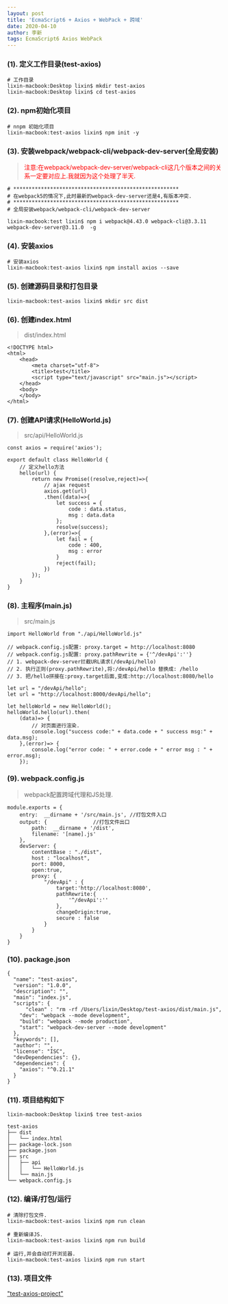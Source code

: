 ```yaml
---
layout: post
title: 'EcmaScript6 + Axios + WebPack + 跨域'
date: 2020-04-10
author: 李新
tags: EcmaScript6 Axios WebPack
---
```


### (1). 定义工作目录(test-axios)
```
# 工作目录
lixin-macbook:Desktop lixin$ mkdir test-axios
lixin-macbook:Desktop lixin$ cd test-axios
```
### (2). npm初始化项目
```
# nnpm 初始化项目
lixin-macbook:test-axios lixin$ npm init -y
```
### (3). 安装webpack/webpack-cli/webpack-dev-server(全局安装)
> <font color='red'>注意:在webpack/webpack-dev-server/webpack-cli这几个版本之间的关系一定要对应上.我就因为这个处理了半天.</font>

```
# ******************************************************
# 在webpack5的情况下,此时最新的webpack-dev-server还是4,有版本冲突.
# ******************************************************
# 全局安装webpack/webpack-cli/webpack-dev-server

lixin-macbook:test lixin$ npm i webpack@4.43.0 webpack-cli@3.3.11 webpack-dev-server@3.11.0  -g
```
### (4). 安装axios
```
# 安装axios
lixin-macbook:test-axios lixin$ npm install axios --save
```
### (5). 创建源码目录和打包目录
```
lixin-macbook:test-axios lixin$ mkdir src dist
```
### (6). 创建index.html
> dist/index.html

```
<!DOCTYPE html>
<html>
    <head>
        <meta charset="utf-8">
        <title>test</title>
        <script type="text/javascript" src="main.js"></script>
    </head>
    <body>
    </body>
</html>
```
### (7). 创建API请求(HelloWorld.js)
> src/api/HelloWorld.js

```
const axios = require('axios');

export default class HelloWorld {
	// 定义hello方法
	hello(url) {
		return new Promise((resolve,reject)=>{
			// ajax request
			axios.get(url)
			.then((data)=>{
				let success = {
					code : data.status,
					msg : data.data
				};
				resolve(success);
			},(error)=>{
				let fail = {
					code : 400,
					msg : error
				}
				reject(fail);
			})
		});
	}
}
```
### (8). 主程序(main.js)
> src/main.js

```
import HelloWorld from "./api/HelloWorld.js"

// webpack.config.js配置: proxy.target = http://localhost:8080
// webpack.config.js配置: proxy.pathRewrite = {'^/devApi':''}
// 1. webpack-dev-server拦截URL请求(/devApi/hello) 
// 2. 执行正则(proxy.pathRewrite),将:/devApi/hello 替换成: /hello
// 3. 把/hello拼接在:proxy.target后面,变成:http://localhost:8080/hello

let url = "/devApi/hello";
let url = "http://localhost:8000/devApi/hello";

let helloWorld = new HelloWorld();	
helloWorld.hello(url).then(
	(data)=> { 
		// 对页面进行渲染.
	    console.log("success code:" + data.code + " success msg:" + data.msg);
    },(error)=> {
	    console.log("error code: " + error.code + " error msg : " + error.msg);
    });
```
### (9). webpack.config.js
> webpack配置跨域代理和JS处理.   

```
module.exports = {
    entry:  __dirname + '/src/main.js', //打包文件入口
    output: {               //打包文件出口
        path:  __dirname + '/dist',
        filename: '[name].js'
    },
	devServer: {
		contentBase : "./dist",
		host : "localhost",
		port: 8000,
		open:true,
		proxy: {
			"/devApi" : {
				target:'http://localhost:8080',
				pathRewrite:{
					'^/devApi':''
				},
				changeOrigin:true,
				secure : false
			}
		}
	}
}
```
### (10). package.json
```
{
  "name": "test-axios",
  "version": "1.0.0",
  "description": "",
  "main": "index.js",
  "scripts": {
	  "clean" : "rm -rf /Users/lixin/Desktop/test-axios/dist/main.js",
    "dev": "webpack --mode development",
    "build": "webpack --mode production",
    "start": "webpack-dev-server --mode development"
  },
  "keywords": [],
  "author": "",
  "license": "ISC",
  "devDependencies": {},
  "dependencies": {
    "axios": "^0.21.1"
  }
}
```
### (11). 项目结构如下
```
lixin-macbook:Desktop lixin$ tree test-axios 

test-axios
├── dist
│   └── index.html
├── package-lock.json
├── package.json
├── src
│   ├── api
│   │   └── HelloWorld.js
│   └── main.js
└── webpack.config.js
```
### (12). 编译/打包/运行
```
# 清除打包文件.
lixin-macbook:test-axios lixin$ npm run clean

# 重新编译JS.
lixin-macbook:test-axios lixin$ npm run build

# 运行,并会自动打开浏览器.
lixin-macbook:test-axios lixin$ npm run start
```

### (13). 项目文件
["test-axios-project"](/assets/js/test-axios.zip)